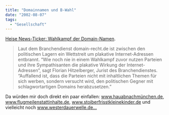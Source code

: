 ```yaml
---
title: "Domainnamen und B-Wahl"
date: "2002-08-07"
tags:
  - "Gesellschaft"
---
```


[Heise News-Ticker: Wahlkampf der Domain-Namen](https://web.archive.org/web/20040921102413/http://www.heise.de/newsticker/data/em-06.08.02-000/).

> Laut dem Branchendienst domain-recht.de ist zwischen den politischen Lagern ein Wettstreit um plakative Internet-Adressen entbrannt. “Wie noch nie in einem Wahlkampf zuvor nutzen Parteien und ihre Sympathisanten die plakative Wirkung der Internet-Adressen”, sagt Florian Hitzelberger, Jurist des Branchendienstes. “Auffallend ist, dass die Parteien nicht mit inhaltlichen Themen für sich werben, sondern versucht wird, den politischen Gegner mit schlagwortartigen Domains herabzusetzen.”

Da würden mir doch direkt ein paar einfallen: www.hauabnachmünchen.de, www.flugmeilenstattinhalte.de, www.stoiberfrisstkleinekinder.de und vielleicht noch www.westerdauerwelle.de…
